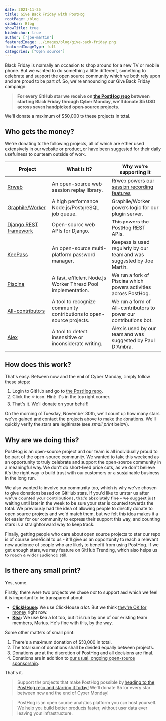 ```yaml
---
date: 2021-11-25
title: Give Back Friday with PostHog
rootPage: /blog
sidebar: Blog
showTitle: true
hideAnchor: true
author: ['joe-martin']
featuredImage: ../images/blog/give-back-friday.png
featuredImageType: full
categories: ["Open source"]
---
```


Black Friday is normally an occasion to shop around for a new TV or mobile phone. But we wanted to do something a little different, something to celebrate and support the open source community which we both rely upon and are proud to be part of.  So, we're announcing our Give Back Friday campaign:

> **For every GitHub star we receive on [the PostHog repo](https://github.com/PostHog/posthog) between starting Black Friday through Cyber Monday, we'll donate $5 USD across seven handpicked open-source projects.**

We'll donate a maximum of $50,000 to these projects in total. 

## Who gets the money? 

We're donating to the following projects, all of which are either used extensively in our website or product, or have been suggested for their daily usefulness to our team outside of work. 

| **Project**                                                                | **What is it?**                                                         | **Why we're supporting it**                                                                     |
|--------------------------------------------------------------------------|-----------------------------------------------------------------------|------------------------------------------------------------------------------------------------|
| [Rrweb](https://github.com/rrweb-io/rrweb)                               | An open-source web session replay library.                            | Rrweb powers [our session recording features](https://posthog.com/docs/user-guides/recordings) |
| [Graphile/Worker](https://github.com/graphile/worker)                    | A high performance Node.js/PostgreSQL job queue.                      | Graphile/Worker powers logic for our plugin server.                                            |
| [Django REST framework](https://github.com/encode/django-rest-framework) | Open-source web APIs for Django.                                      | This powers the PostHog REST APIs.                                                             |
| [KeePass](https://keepass.info/donate.html)                              | An open-source multi-platform password manager.                       | Keepass is used regularly by our team and was suggested by Joe Martin.                         |
| [Piscina](https://github.com/piscinajs/piscina)                          | A fast, efficient Node.js Worker Thread Pool implementation.          | We run a fork of Piscina which powers activities across PostHog.                               |
| [All-contributors](https://github.com/all-contributors/all-contributors) | A tool to recognize community contributions to open-source projects.  | We run a form of All-contributors to power our contributions bot.                              |
| [Alex](https://github.com/get-alex/alex)             | A tool to detect insensitive or inconsiderate writing.                | Alex is used by our team and was suggested by Paul D'Ambra.                                    |

## How does this work?

That's easy. Between now and the end of Cyber Monday, simply follow these steps:

1. Login to GitHub and go to [the PostHog repo](https://github.com/PostHog/posthog).
2. Click the ⭐️ icon. Hint: it's in the top right corner.
3. That's it. We'll donate on your behalf!

On the morning of Tuesday, November 30th, we'll count up how many stars we've gained and contact the projects above to make the donations. We'll quickly verify the stars are legitimate (see <em>small print</em> below).

## Why are we doing this?

PostHog is an open-source project and our team is all individually proud to be part of the open-source community. We wanted to take this weekend as an opportunity to truly celebrate and support the open-source community in a meaningful way. We don't do short-lived price cuts, as we don't believe it's the right way to build trust with our customers or a sustainable business in the long run.

We also wanted to involve our community too, which is why we've chosen to give donations based on GitHub stars. If you'd like to unstar us after we've counted your contributions, that's absolutely fine - we suggest just waiting until later in the week to be sure your star is counted towards the total. We previously had the idea of allowing people to directly donate to open source projects and we'd match them, but we felt this idea makes it a lot easier for our community to express their support this way, and counting stars is a straightforward way to keep track. 

Finally, getting people who care about open source projects to star our repo is of course beneficial to us - it'll give us an opportunity to reach a relevant new audience of people who are likely to benefit from using PostHog. If we get enough stars, we may feature on GitHub Trending, which also helps us to reach a wider audience still. 

## Is there any small print?

Yes, some.

Firstly, there were two projects we chose _not_ to support and which we feel it is important to be transparent about:

- **[ClickHouse](https://github.com/ClickHouse):** We use ClickHouse _a lot_. But we think [they're OK for money](https://uk.finance.yahoo.com/news/clickhouse-raises-250m-series-b-140000178.html?guccounter=1&guce_referrer=aHR0cHM6Ly9kdWNrZHVja2dvLmNvbS8&guce_referrer_sig=AQAAAE-ii8UrZj10_InIQuIXQaVVpXMUZFq_hGhLr5Nh-plFNGhlJU8KfFuvv0vwF-dJAwYLMNg01nmNWJS5YycYfL9tKRx7JvWpx31j7TSosATyCMKLnzoib5yh-T7zGn2lxVHmFTkWZ1tyiwcxVEVnbZBKTXX5DCzI0x0h57EkiSnp) right now. 
- **[Kea](https://github.com/keajs/kea):** We use Kea a lot too, but it is run by one of our existing team members, Marius. He's fine with this, by the way. 

Some other matters of small print:

1. There's a maximum donation of $50,000 in total. 
2. The total sum of donations shall be divided equally between projects. 
3. Donations are at the discretion of PostHog and all decisions are final. 
4. Donations are in addition to [our usual, ongoing open-source sponsorship](https://posthog.com/handbook/growth/marketing/open-source-sponsorship).

That's it. 

> Support the projects that make PostHog possible by [heading to the PostHog repo and starring it today!](https://github.com/PostHog/posthog) We'll donate $5 for every star between now and the end of Cyber Monday!

> PostHog is an open source analytics platform you can host yourself. We help you build better products faster, without user data ever leaving your infrastructure.

<ArrayCTA />


 
